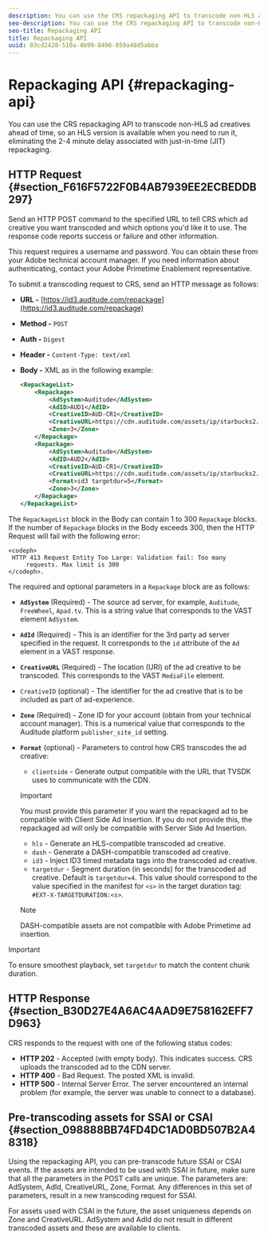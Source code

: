```yaml
---
description: You can use the CRS repackaging API to transcode non-HLS ad creatives ahead of time, so an HLS version is available when you need to run it, eliminating the 2-4 minute delay associated with just-in-time (JIT) repackaging.
seo-description: You can use the CRS repackaging API to transcode non-HLS ad creatives ahead of time, so an HLS version is available when you need to run it, eliminating the 2-4 minute delay associated with just-in-time (JIT) repackaging.
seo-title: Repackaging API
title: Repackaging API
uuid: 03cd2428-510a-4b99-8496-059a48d5abba
---
```


# Repackaging API {#repackaging-api}

You can use the CRS repackaging API to transcode non-HLS ad creatives ahead of time, so an HLS version is available when you need to run it, eliminating the 2-4 minute delay associated with just-in-time (JIT) repackaging.

## HTTP Request {#section_F616F5722F0B4AB7939EE2ECBEDDB297}

Send an HTTP POST command to the specified URL to tell CRS which ad creative you want transcoded and which options you'd like it to use. The response code reports success or failure and other information.

This request requires a username and password. You can obtain these from your Adobe technical account manager. If you need information about authenticating, contact your Adobe Primetime Enablement representative.

To submit a transcoding request to CRS, send an HTTP message as follows:

* **URL -** [https://id3.auditude.com/repackage](https://id3.auditude.com/repackage)

* **Method -** `POST` 

* **Auth -** `Digest` 

* **Header -** `Content-Type: text/xml` 

* **Body -** XML as in the following example: 

  ```xml
  <RepackageList>
      <Repackage>
          <AdSystem>Auditude</AdSystem>
          <AdID>AUD1</AdID>
          <CreativeID>AUD-CR1</CreativeID>
          <CreativeURL>https://cdn.auditude.com/assets/ip/starbucks2.mp4</CreativeURL>
          <Zone>3</Zone>
      </Repackage>
      <Repackage>
          <AdSystem>Auditude</AdSystem>
          <AdID>AUD2</AdID>
          <CreativeID>AUD-CR1</CreativeID>
          <CreativeURL>https://cdn.auditude.com/assets/ip/starbucks2.mp4</CreativeURL>
          <Format>id3 targetdur=5</Format>
          <Zone>3</Zone>
      </Repackage>
  </RepackageList>
  ```

The `RepackageList` block in the Body can contain 1 to 300 `Repackage` blocks. If the number of `Repackage` blocks in the Body exceeds 300, then the HTTP Request will fail with the following error: 

```
<codeph>
 HTTP 413 Request Entity Too Large: Validation fail: Too many
     requests. Max limit is 300
</codeph>.
```


The required and optional parameters in a `Repackage` block are as follows:

* **`AdSystem`** (Required) - The source ad server, for example, `Auditude`, `FreeWheel`, `Apad.tv`. This is a string value that corresponds to the VAST element `AdSystem`. 

* **`AdId`** (Required) - This is an identifier for the 3rd party ad server specified in the request. It corresponds to the `id` attribute of the `Ad` element in a VAST response. 

* **`CreativeURL`** (Required) - The location (URI) of the ad creative to be transcoded. This corresponds to the VAST `MediaFile` element. 

* `CreativeID` (optional) - The identifier for the ad creative that is to be included as part of ad-experience. 
* **`Zone`** (Required) - Zone ID for your account (obtain from your technical account manager). This is a numerical value that corresponds to the Auditude platform `publisher_site_id` setting. 

* **`Format`** (optional) - Parameters to control how CRS transcodes the ad creative:

   * `clientside` - Generate output compatible with the URL that TVSDK uses to communicate with the CDN.     
    
    >[!IMPORTANT]
    >
    >You must provide this parameter if you want the repackaged ad to be compatible with Client Side Ad Insertion. If you do not provide this, the repackaged ad will only be compatible with Server Side Ad Insertion.

    * `hls` - Generate an HLS-compatible transcoded ad creative. 
    * `dash` - Generate a DASH-compatible transcoded ad creative. 
    * `id3` - Inject ID3 timed metadata tags into the transcoded ad creative. 
    * `targetdur` - Segment duration (in seconds) for the transcoded ad creative. Default is `targetdur=4`. This value should correspond to the value specified in the manifest for `<s>` in the target duration tag: `#EXT-X-TARGETDURATION:<s>`.

   >[!NOTE]
   >
   >DASH-compatible assets are not compatible with Adobe Primetime ad insertion.

>[!IMPORTANT]
>
>To ensure smoothest playback, set `targetdur` to match the content chunk duration.

## HTTP Response {#section_B30D27E4A6AC4AAD9E758162EFF7D963}

CRS responds to the request with one of the following status codes:

* **HTTP 202** - Accepted (with empty body). This indicates success. CRS uploads the transcoded ad to the CDN server. 
* **HTTP 400** - Bad Request. The posted XML is invalid. 
* **HTTP 500** - Internal Server Error. The server encountered an internal problem (for example, the server was unable to connect to a database).

## Pre-transcoding assets for SSAI or CSAI {#section_098888BB74FD4DC1AD0BD507B2A48318}

Using the repackaging API, you can pre-transcode future SSAI or CSAI events. If the assets are intended to be used with SSAI in future, make sure that all the parameters in the POST calls are unique. The parameters are: AdSystem, AdId, CreativeURL, Zone, Format. Any differences in this set of parameters, result in a new transcoding request for SSAI.

For assets used with CSAI in the future, the asset uniqueness depends on Zone and CreativeURL. AdSystem and AdId do not result in different transcoded assets and these are available to clients. 
